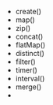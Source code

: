 * create()
* map()
* zip()
* concat()
* flatMap()
* distinct()
* filter()
* timer()
* interval()
* merge()
* 